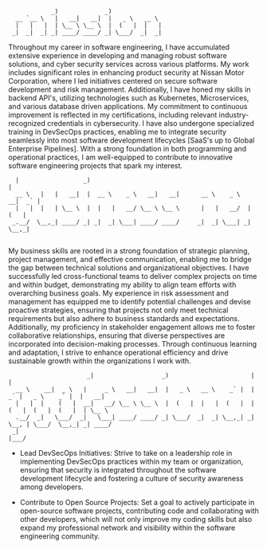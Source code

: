 ```
            _)             _)               
  __ `__ \   |   __|   __|  |   _ \   __ \  
  |   |   |  | \__ \ \__ \  |  (   |  |   | 
 _|  _|  _| _| ____/ ____/ _| \___/  _|  _|                                             
```
Throughout my career in software engineering, I have accumulated extensive experience in developing and managing robust software solutions, and cyber security services across various platforms. My work includes significant roles in enhancing product security at Nissan Motor Corporation, where I led initiatives centered on secure software development and risk management. Additionally, I have honed my skills in backend API's, utilizing technologies such as Kubernetes, Microservices, and various database driven applications. My commitment to continuous improvement is reflected in my certifications, including relevant industry-recognized credentials in cybersecurity. I have also undergone specialized training in DevSecOps practices, enabling me to integrate security seamlessly into most software development lifecycles [SaaS's up to Global Enterprise Pipelines]. With a strong foundation in both programming and operational practices, I am well-equipped to contribute to innovative software engineering projects that spark my interest.

```
  |                  _)                                                     | 
  __ \   |   |   __|  |  __ \    _ \   __|   __|      __ \    _ \   __|  _` | 
  |   |  |   | \__ \  |  |   |   __/ \__ \ \__ \      |   |   __/  |    (   | 
 _.__/  \__,_| ____/ _| _|  _| \___| ____/ ____/     _|  _| \___| _|   \__,_| 
                                                                              
```
My business skills are rooted in a strong foundation of strategic planning, project management, and effective communication, enabling me to bridge the gap between technical solutions and organizational objectives. I have successfully led cross-functional teams to deliver complex projects on time and within budget, demonstrating my ability to align team efforts with overarching business goals. My experience in risk assessment and management has equipped me to identify potential challenges and devise proactive strategies, ensuring that projects not only meet technical requirements but also adhere to business standards and expectations. Additionally, my proficiency in stakeholder engagement allows me to foster collaborative relationships, ensuring that diverse perspectives are incorporated into decision-making processes. Through continuous learning and adaptation, I strive to enhance operational efficiency and drive sustainable growth within the organizations I work with.

```
                      _|                   _)                       |                           |       
  __ \    __|  _ \   |     _ \   __|   __|  |   _ \   __ \    _` |  |       _` |   _ \    _` |  |   __| 
  |   |  |    (   |  __|   __/ \__ \ \__ \  |  (   |  |   |  (   |  |      (   |  (   |  (   |  | \__ \ 
  .__/  _|   \___/  _|   \___| ____/ ____/ _| \___/  _|  _| \__,_| _|     \__, | \___/  \__,_| _| ____/ 
 _|                                                                       |___/                         
```
- Lead DevSecOps Initiatives: Strive to take on a leadership role in implementing DevSecOps practices within my team or organization, ensuring that security is integrated throughout the software development lifecycle and fostering a culture of security awareness among developers.

- Contribute to Open Source Projects: Set a goal to actively participate in open-source software projects, contributing code and collaborating with other developers, which will not only improve my coding skills but also expand my professional network and visibility within the software engineering community.